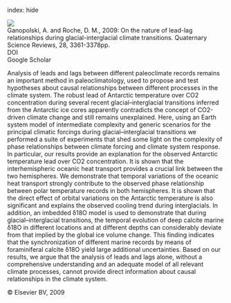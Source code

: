 index: hide

<div class="Citation">
    <div class="Citation-thumb CitationThumb-linked"  data-href="https://doi.org/10.1016/j.quascirev.2009.09.019">
      <img src="https://static.claimspace.cloud/climate-study-static/refs/thumbs/5/Ganopolski_and_Roche_2009-thumb.png" />
    </div>

  <div class="Citation-body">
    <div class="Citation-text">Ganopolski, A. and Roche, D. M., 2009: On the nature of lead-lag relationships during glacial-interglacial climate transitions. <span class="Article-journal">Quaternary Science Reviews, </span><span class="Article-volume">28, </span>3361-3378pp.</div>
    <div class="Citation-links">
      <div class="CitationLink" data-href="https://doi.org/10.1016/j.quascirev.2009.09.019">
        <div class="CitationLink-icon CitationLink-Doi"></div>
        <div class="CitationLink-text">DOI</div>
      </div>
      <div class="CitationLink" data-href="https://scholar.google.com/scholar?q=10.1016/j.quascirev.2009.09.019">
        <div class="CitationLink-icon CitationLink-Scholar"></div>
        <div class="CitationLink-text">Google Scholar</div>
      </div>
    </div>
  </div>
</div>

Analysis of leads and lags between different paleoclimate records remains an important method in paleoclimatology, used to propose and test hypotheses about causal relationships between different processes in the climate system. The robust lead of Antarctic temperature over CO2 concentration during several recent glacial–interglacial transitions inferred from the Antarctic ice cores apparently contradicts the concept of CO2-driven climate change and still remains unexplained. Here, using an Earth system model of intermediate complexity and generic scenarios for the principal climatic forcings during glacial–interglacial transitions we performed a suite of experiments that shed some light on the complexity of phase relationships between climate forcing and climate system response. In particular, our results provide an explanation for the observed Antarctic temperature lead over CO2 concentration. It is shown that the interhemispheric oceanic heat transport provides a crucial link between the two hemispheres. We demonstrate that temporal variations of the oceanic heat transport strongly contribute to the observed phase relationship between polar temperature records in both hemispheres. It is shown that the direct effect of orbital variations on the Antarctic temperature is also significant and explains the observed cooling trend during interglacials. In addition, an imbedded δ18O model is used to demonstrate that during glacial–interglacial transitions, the temporal evolution of deep calcite marine δ18O in different locations and at different depths can considerably deviate from that implied by the global ice volume change. This finding indicates that the synchronization of different marine records by means of foraminiferal calcite δ18O yield large additional uncertainties. Based on our results, we argue that the analysis of leads and lags alone, without a comprehensive understanding and an adequate model of all relevant climate processes, cannot provide direct information about causal relationships in the climate system.

<div class="Citation-copy">
&copy; Elsevier BV, 2009
</div>